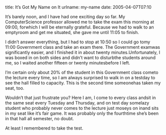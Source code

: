 title: It&#x02bc;s Got My Name on It
urlname: my-name
date: 2005-04-07T07:10

It&#x02bc;s barely noon, and I have had one exciting day so far. My ComputerScience professor allowed me to take the exam this morning at 09:00, forwhich I will be eternally grateful. Because we had to walk to an emptyroom and get me situated, she gave me until 11:05 to finish.

I didn&#x02bc;t answer everything, but I had to stop at 10:50 so I could go tomy 11:00 Government class and take an exam there. The Government examwas significantly easier, and I finished it in about twenty minutes.Unfortunately, I was boxed in on both sides and didn&#x02bc;t want to disturbthe students around me, so I waited another fifteen or twenty minutesbefore I left.

I&#x02bc;m certain only about 20% of the student in this Government class cometo the lecture every time, so I am always surprised to walk in on a testday to see the hall filled to capacity. This is the second time someonehas taken my seat, too.

Wouldn&#x02bc;t that just frustrate you? Here I am, I come to every class andsit in the same seat every Tuesday and Thursday, and on test day somelazy student who probably never comes to the lecture just moseys on inand sits in my seat like it&#x02bc;s fair game. It was probably only the fourthtime she&#x02bc;s been in that hall all semester, no doubt.

At least I remembered to take the test.